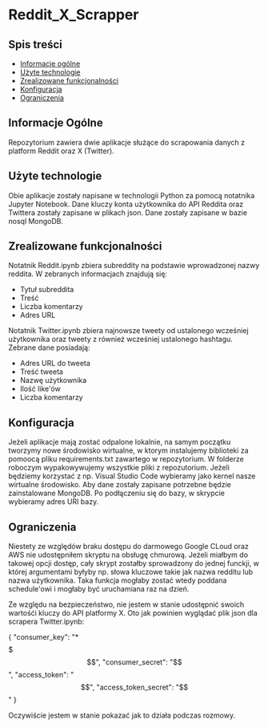 # Reddit_X_Scrapper

## Spis treści
* [Informacje ogólne](#informacje-ogólne)
* [Użyte technologie](#użyte-technologie)
* [Zrealizowane funkcjonalności](#zrealizowane-funkcjonalności)
* [Konfiguracja](#konfiguracja)
* [Ograniczenia](#ograniczenia)

## Informacje Ogólne

Repozytorium zawiera dwie aplikacje służące do scrapowania danych z platform Reddit oraz  X (Twitter). 


## Użyte technologie

Obie aplikacje zostały napisane w technologii Python za pomocą notatnika Jupyter Notebook. Dane kluczy konta użytkownika do API Reddita oraz Twittera zostały zapisane w plikach json. Dane zostały zapisane w bazie nosql MongoDB.


## Zrealizowane funkcjonalności 

Notatnik Reddit.ipynb zbiera subreddity na podstawie wprowadzonej nazwy reddita. W zebranych informacjach znajdują się:
- Tytuł subreddita
- Treść
- Liczba komentarzy
- Adres URL

Notatnik Twitter.ipynb zbiera najnowsze tweety od ustalonego wcześniej użytkownika oraz tweety z również wcześniej ustalonego hashtagu. Zebrane dane posiadają:

- Adres URL do tweeta
- Treść tweeta
- Nazwę użytkownika
- Ilość like'ów
- Liczba komentarzy


## Konfiguracja

Jeżeli aplikacje mają zostać odpalone lokalnie, na samym początku tworzymy nowe środowisko wirtualne, w ktorym instalujemy biblioteki za pomoocą pliku requirements.txt zawartego w repozytorium. W folderze roboczym wypakowywujemy wszystkie pliki z repozutorium. Jeżeli będziemy korzystać z np. Visual Studio Code wybieramy jako kernel nasze wirtualne środowisko. Aby dane zostały zapisane potrzebne będzie zainstalowane MongoDB. Po podłączeniu się do bazy, w skrypcie wybieramy adres URI bazy.

## Ograniczenia

Niestety ze względów braku dostępu do darmowego Google CLoud oraz AWS nie udostępniłem skryptu na obsługę chmurową. Jeżeli miałbym do takowej opcji dostęp, cały skrypt zostałby sprowadzony do jednej funckji, w której argumentami byłyby np. słowa kluczowe takie jak nazwa redditu lub nazwa użytkownika. Taka funkcja mogłaby zostać wtedy poddana schedule'owi i mogłaby być uruchamiana raz na dzień.

Ze względu na bezpieczeństwo, nie jestem w stanie udostępnić swoich wartośći kluczy do API platformy X. 
Oto jak powinien wyglądać plik json dla scrapera Twitter.ipynb:

{
   "consumer_key": "*$$$$$$$$$$$$$$$$$$$$$$$$$$$",
   "consumer_secret": "$$$$$$$$$$$$$$$$$$$$$$$$$$",
   "access_token": "$$$$$$$$$$$$$$$$$$$$$$$$$$",
   "access_token_secret": "$$$$$$$$$$$$$$$$$$$$$$$$$$"
}

Oczywiście jestem w stanie pokazać jak to działa podczas rozmowy.
